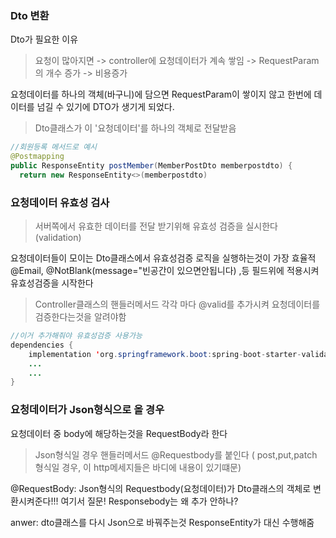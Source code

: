 ### Dto 변환

Dto가 필요한 이유 
> 요청이 많아지면 -> controller에 요청데이터가 계속 쌓임 -> RequestParam의 개수 증가 -> 비용증가

요청데이터를 하나의 객체(바구니)에 담으면 RequestParam이 쌓이지 않고 한번에 데이터를 넘길 수 있기에 DTO가 생기게 되었다.

>  Dto클래스가 이 '요청데이터'를 하나의 객체로 전달받음 

```java
//회원등록 메서드로 예시 
@Postmapping
public ResponseEntity postMember(MemberPostDto memberpostdto) {
  return new ResponseEntity<>(memberpostdto)
```

### 요청데이터 유효성 검사 
> 서버쪽에서 유효한 데이터를 전달 받기위해 유효성 검증을 실시한다 (validation)

요청데이터들이 모이는 Dto클래스에서 유효성검증 로직을 실행하는것이 가장 효율적
@Email, @NotBlank(message="빈공간이 있으면안됩니다)  ,등 필드위에 적용시켜 유효성검증을 시작한다

> Controller클래스의 핸들러메서드 각각 마다 @valid를 추가시켜 요청데이터를 검증한다는것을 알려야함

```java
//이거 추가해줘야 유효성검증 사용가능 
dependencies {
	implementation 'org.springframework.boot:spring-boot-starter-validation'
	...
	...
}

```
### 요청데이터가 Json형식으로 올 경우 

요청데이터 중 body에 해당하는것을 RequestBody라 한다

> Json형식일 경우 핸들러메서드 @Requestbody를 붙인다 ( post,put,patch 형식일 경우, 이 http메세지들은 바디에 내용이 있기떄문)

@RequestBody: Json형식의 Requestbody(요청데이터)가 Dto클래스의 객체로 변환시켜준다!!!
여기서 질문! Responsebody는 왜 추가 안하나?

anwer: dto클래스를 다시 Json으로 바꿔주는것 ResponseEntity가 대신 수행해줌


